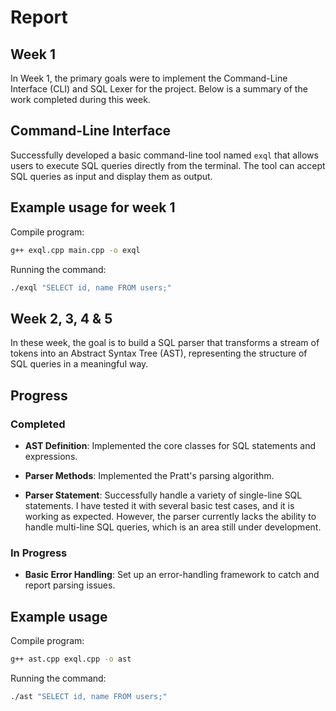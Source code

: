 # Report

## Week 1

In Week 1, the primary goals were to implement the Command-Line Interface (CLI) and SQL Lexer for the project. Below is a summary of the work completed during this week.

## Command-Line Interface

Successfully developed a basic command-line tool named `exql` that allows users to execute SQL queries directly from the terminal. The tool can accept SQL queries as input and display them as output.

## Example usage for week 1

Compile program:

```sh
g++ exql.cpp main.cpp -o exql
```

Running the command:

```sh
./exql "SELECT id, name FROM users;"
```

## Week 2, 3, 4 & 5

In these week, the goal is to build a SQL parser that transforms a stream of tokens into an Abstract Syntax Tree (AST), representing the structure of SQL queries in a meaningful way.

## Progress

### Completed

- **AST Definition**: Implemented the core classes for SQL statements and expressions.

- **Parser Methods**: Implemented the Pratt's parsing algorithm.

- **Parser Statement**: Successfully handle a variety of single-line SQL statements. I have tested it with several basic test cases, and it is working as expected. However, the parser currently lacks the ability to handle multi-line SQL queries, which is an area still under development.

### In Progress

- **Basic Error Handling**: Set up an error-handling framework to catch and report parsing issues.

## Example usage

Compile program:

```sh
g++ ast.cpp exql.cpp -o ast
```

Running the command:

```sh
./ast "SELECT id, name FROM users;"
```
